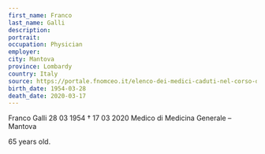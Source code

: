 ```yaml
---
first_name: Franco
last_name: Galli
description: 
portrait: 
occupation: Physician
employer: 
city: Mantova
province: Lombardy
country: Italy 
source: https://portale.fnomceo.it/elenco-dei-medici-caduti-nel-corso-dellepidemia-di-covid-19/
birth_date: 1954-03-28
death_date: 2020-03-17
---
```


Franco Galli 28 03 1954 † 17 03 2020
Medico di Medicina Generale  – Mantova

65 years old.